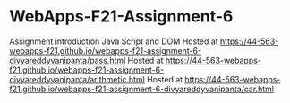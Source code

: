 # WebApps-F21-Assignment-6
Assignment introduction Java Script and DOM
Hosted at https://44-563-webapps-f21.github.io/webapps-f21-assignment-6-divyareddyvanipanta/pass.html
Hosted at https://44-563-webapps-f21.github.io/webapps-f21-assignment-6-divyareddyvanipanta/arithmetic.html
Hosted at https://44-563-webapps-f21.github.io/webapps-f21-assignment-6-divyareddyvanipanta/car.html
